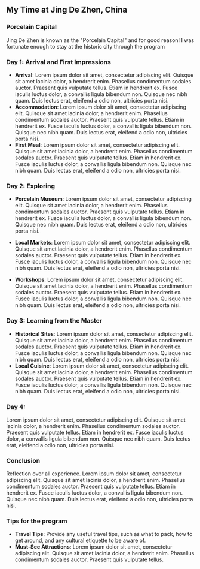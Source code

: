 
## My Time at Jing De Zhen, China

### Porcelain Capital
Jing De Zhen is known as the "Porcelain Capital" and for good reason!
I was fortunate enough to stay at the historic city through the program

### Day 1: Arrival and First Impressions
- **Arrival**: Lorem ipsum dolor sit amet, consectetur adipiscing elit. Quisque sit amet lacinia dolor, a hendrerit enim. Phasellus condimentum sodales auctor. Praesent quis vulputate tellus. Etiam in hendrerit ex. Fusce iaculis luctus dolor, a convallis ligula bibendum non. Quisque nec nibh quam. Duis lectus erat, eleifend a odio non, ultricies porta nisi. 
- **Accommodation**: Lorem ipsum dolor sit amet, consectetur adipiscing elit. Quisque sit amet lacinia dolor, a hendrerit enim. Phasellus condimentum sodales auctor. Praesent quis vulputate tellus. Etiam in hendrerit ex. Fusce iaculis luctus dolor, a convallis ligula bibendum non. Quisque nec nibh quam. Duis lectus erat, eleifend a odio non, ultricies porta nisi. 
- **First Meal**: Lorem ipsum dolor sit amet, consectetur adipiscing elit. Quisque sit amet lacinia dolor, a hendrerit enim. Phasellus condimentum sodales auctor. Praesent quis vulputate tellus. Etiam in hendrerit ex. Fusce iaculis luctus dolor, a convallis ligula bibendum non. Quisque nec nibh quam. Duis lectus erat, eleifend a odio non, ultricies porta nisi. 

### Day 2: Exploring
- **Porcelain Museum**: Lorem ipsum dolor sit amet, consectetur adipiscing elit. Quisque sit amet lacinia dolor, a hendrerit enim. Phasellus condimentum sodales auctor. Praesent quis vulputate tellus. Etiam in hendrerit ex. Fusce iaculis luctus dolor, a convallis ligula bibendum non. Quisque nec nibh quam. Duis lectus erat, eleifend a odio non, ultricies porta nisi. 

- **Local Markets**: Lorem ipsum dolor sit amet, consectetur adipiscing elit. Quisque sit amet lacinia dolor, a hendrerit enim. Phasellus condimentum sodales auctor. Praesent quis vulputate tellus. Etiam in hendrerit ex. Fusce iaculis luctus dolor, a convallis ligula bibendum non. Quisque nec nibh quam. Duis lectus erat, eleifend a odio non, ultricies porta nisi. 
- **Workshops**: Lorem ipsum dolor sit amet, consectetur adipiscing elit. Quisque sit amet lacinia dolor, a hendrerit enim. Phasellus condimentum sodales auctor. Praesent quis vulputate tellus. Etiam in hendrerit ex. Fusce iaculis luctus dolor, a convallis ligula bibendum non. Quisque nec nibh quam. Duis lectus erat, eleifend a odio non, ultricies porta nisi. 

### Day 3: Learning from the Master
- **Historical Sites**: Lorem ipsum dolor sit amet, consectetur adipiscing elit. Quisque sit amet lacinia dolor, a hendrerit enim. Phasellus condimentum sodales auctor. Praesent quis vulputate tellus. Etiam in hendrerit ex. Fusce iaculis luctus dolor, a convallis ligula bibendum non. Quisque nec nibh quam. Duis lectus erat, eleifend a odio non, ultricies porta nisi. 
- **Local Cuisine**: Lorem ipsum dolor sit amet, consectetur adipiscing elit. Quisque sit amet lacinia dolor, a hendrerit enim. Phasellus condimentum sodales auctor. Praesent quis vulputate tellus. Etiam in hendrerit ex. Fusce iaculis luctus dolor, a convallis ligula bibendum non. Quisque nec nibh quam. Duis lectus erat, eleifend a odio non, ultricies porta nisi. 

### Day 4: 
Lorem ipsum dolor sit amet, consectetur adipiscing elit. Quisque sit amet lacinia dolor, a hendrerit enim. Phasellus condimentum sodales auctor. Praesent quis vulputate tellus. Etiam in hendrerit ex. Fusce iaculis luctus dolor, a convallis ligula bibendum non. Quisque nec nibh quam. Duis lectus erat, eleifend a odio non, ultricies porta nisi. 

### Conclusion
Reflection over all experience. Lorem ipsum dolor sit amet, consectetur adipiscing elit. Quisque sit amet lacinia dolor, a hendrerit enim. Phasellus condimentum sodales auctor. Praesent quis vulputate tellus. Etiam in hendrerit ex. Fusce iaculis luctus dolor, a convallis ligula bibendum non. Quisque nec nibh quam. Duis lectus erat, eleifend a odio non, ultricies porta nisi. 

### Tips for the program
- **Travel Tips**: Provide any useful travel tips, such as what to pack, 
how to get around, and any cultural etiquette to be aware of.
- **Must-See Attractions**: Lorem ipsum dolor sit amet, consectetur adipiscing elit. Quisque sit amet lacinia dolor, a hendrerit enim. Phasellus condimentum sodales auctor. Praesent quis vulputate tellus. 
